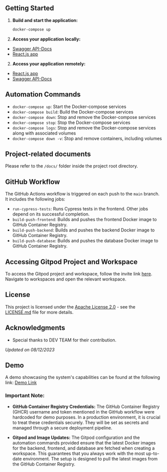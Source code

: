 ## Getting Started

1. **Build and start the application:**

   ```bash
   docker-compose up
   ```

2. **Access your application locally:**

- [Swagger API-Docs](http://localhost:8080/swagger-ui/index.html)
- [React.js app](http://localhost:3000)

2. **Access your application remotely:**

- [React.js app](https://3000-arshadinnof-gitpodtestr-ftq4f1bo376.ws-us106.gitpod.io)
- [Swagger API-Docs](https://8080-arshadinnof-gitpodtestr-ftq4f1bo376.ws-us106.gitpod.io/swagger-ui/index.html)

## Automation Commands

- `docker-compose up`: Start the Docker-compose services
- `docker-compose build`: Build the Docker-compose services
- `docker-compose down`: Stop and remove the Docker-compose services
- `docker-compose stop`: Stop the Docker-compose services
- `docker-compose logs`: Stop and remove the Docker-compose services along with associated volumes
- `docker-compose down -v`: Stop and remove containers, including volumes

## Project-related documents

Please refer to the `/docs/` folder inside the project root directory.

## GitHub Workflow

The GitHub Actions workflow is triggered on each push to the `main` branch. It includes the following jobs:

- `run-cypress-tests`: Runs Cypress tests in the frontend. Other jobs depend on its successful completion.
- `build-push-frontend`: Builds and pushes the frontend Docker image to GitHub Container Registry.
- `build-push-backend`: Builds and pushes the backend Docker image to GitHub Container Registry.
- `build-push-database`: Builds and pushes the database Docker image to GitHub Container Registry.

## Accessing Gitpod Project and Workspace
To access the Gitpod project and workspace, follow the invite link [here](https://gitpod.io/orgs/join?inviteId=b6b7b216-69bb-4485-a3ff-ff79ce116057). Navigate to workspaces and open the relevant workspace.

## License

This project is licensed under the [Apache License 2.0](LICENSE.md) - see the [LICENSE.md](LICENSE.md) file for more details.

## Acknowledgments

- Special thanks to DEV TEAM for their contribution.

_Updated on 08/12/2023_

## Demo

A demo showcasing the system's capabilities can be found at the following link: [Demo Link](https://drive.google.com/drive/folders/12SwucZnguOHKMWCqIPb0iYTzMnAD1HYo?usp=sharing)

### Important Note:

- **GitHub Container Registry Credentials:**
  The GitHub Container Registry (GHCR) username and token mentioned in the GitHub workflow were hardcoded for demo purposes. In a production environment, it is crucial to treat these credentials securely. They will be set as secrets and managed through a secure deployment pipeline.

- **Gitpod and Image Updates:**
  The Gitpod configuration and the automation commands provided ensure that the latest Docker images for the backend, frontend, and database are fetched when creating a workspace. This guarantees that you always work with the most up-to-date environment. The setup is designed to pull the latest images from the GitHub Container Registry.
